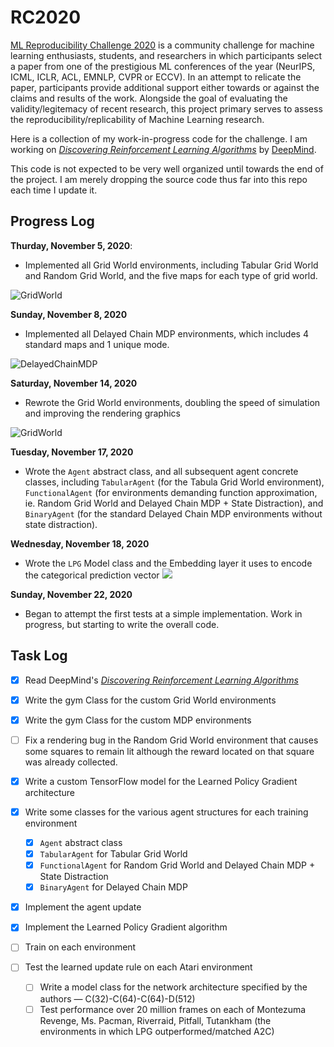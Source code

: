 # RC2020

[ML Reproducibility Challenge 2020](https://paperswithcode.com/rc2020) is a community challenge for machine learning enthusiasts, students, and researchers in which participants select a paper from one of the prestigious ML conferences of the year (NeurIPS, ICML, ICLR, ACL, EMNLP, CVPR or ECCV). In an attempt to relicate the paper, participants provide additional support either towards or against the claims and results of the work. Alongside the goal of evaluating the validity/legitemacy of recent research, this project primary serves to assess the reproducibility/replicability of Machine Learning research.

Here is a collection of my work-in-progress code for the challenge. I am working on [*Discovering Reinforcement Learning Algorithms*](https://arxiv.org/pdf/2007.08794v1.pdf) by [DeepMind](https://deepmind.com/research/publications/Discovering-Reinforcement-Learning-Algorithms).

This code is not expected to be very well organized until towards the end of the project. I am merely dropping the source code thus far into this repo each time I update it.

## Progress Log
**Thurday, November 5, 2020**:
* Implemented all Grid World environments, including Tabular Grid World and Random Grid World, and the five maps for each type of grid world.
<img src="https://i.ibb.co/QMmJzZ5/Screen-Shot-2020-11-05-at-6-08-24-PM.png" alt="GridWorld" border="0">

**Sunday, November 8, 2020**
* Implemented all Delayed Chain MDP environments, which includes 4 standard maps and 1 unique mode.
<img src="https://i.ibb.co/j3wxSKV/Screen-Shot-2020-11-08-at-6-34-24-PM.png" alt="DelayedChainMDP" border="0">

**Saturday, November 14, 2020**
* Rewrote the Grid World environments, doubling the speed of simulation and improving the rendering graphics
<img src="https://i.ibb.co/2YnGksh/Screen-Shot-2020-11-14-at-4-20-44-PM.png" alt="GridWorld" border="0">

**Tuesday, November 17, 2020**
* Wrote the `Agent` abstract class, and all subsequent agent concrete classes, including `TabularAgent` (for the Tabula Grid World environment), `FunctionalAgent` (for environments demanding function approximation, ie. Random Grid World and Delayed Chain MDP + State Distraction), and `BinaryAgent` (for the standard Delayed Chain MDP environments without state distraction).

**Wednesday, November 18, 2020**
* Wrote the `LPG` Model class and the Embedding layer it uses to encode the categorical prediction vector <img src="https://render.githubusercontent.com/render/math?math=y">

**Sunday, November 22, 2020**
* Began to attempt the first tests at a simple implementation. Work in progress, but starting to write the overall code.

## Task Log
- [x] Read DeepMind's [*Discovering Reinforcement Learning Algorithms*](https://arxiv.org/pdf/2007.08794v1.pdf)
- [x] Write the gym Class for the custom Grid World environments
- [x] Write the gym Class for the custom MDP environments
- [ ] Fix a rendering bug in the Random Grid World environment that causes some squares to remain lit although the reward located on that square was already collected.
- [x] Write a custom TensorFlow model for the Learned Policy Gradient architecture
- [x] Write some classes for the various agent structures for each training environment

  * [x] `Agent` abstract class
  * [x] `TabularAgent` for Tabular Grid World
  * [x] `FunctionalAgent` for Random Grid World and Delayed Chain MDP + State Distraction
  * [x] `BinaryAgent` for Delayed Chain MDP
  
- [x] Implement the agent update
- [x] Implement the Learned Policy Gradient algorithm
- [ ] Train on each environment
- [ ] Test the learned update rule on each Atari environment

  * [ ] Write a model class for the network architecture specified by the authors — C(32)-C(64)-C(64)-D(512)
  * [ ] Test performance over 20 million frames on each of Montezuma Revenge, Ms. Pacman, Riverraid, Pitfall, Tutankham (the environments in which LPG outperformed/matched A2C)
